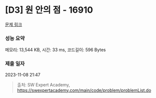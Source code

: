 # [D3] 원 안의 점 - 16910 

[문제 링크](https://swexpertacademy.com/main/code/problem/problemDetail.do?contestProbId=AYcllbDqUVgDFASR) 

### 성능 요약

메모리: 13,544 KB, 시간: 33 ms, 코드길이: 596 Bytes

### 제출 일자

2023-11-08 21:47



> 출처: SW Expert Academy, https://swexpertacademy.com/main/code/problem/problemList.do